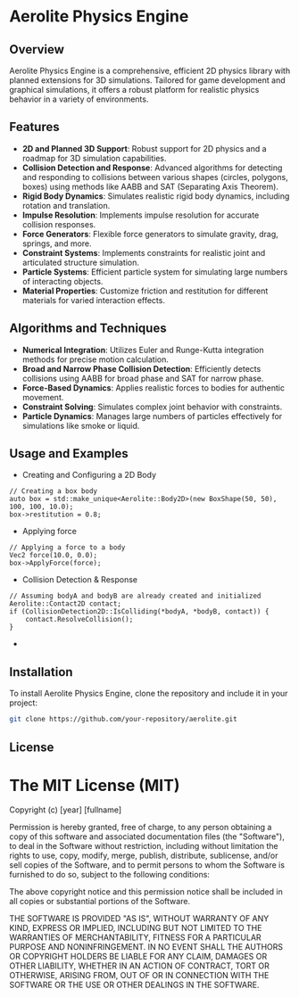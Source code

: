 # Aerolite Physics Engine

## Overview
Aerolite Physics Engine is a comprehensive, efficient 2D physics library with planned extensions for 3D simulations. Tailored for game development and graphical simulations, it offers a robust platform for realistic physics behavior in a variety of environments.

## Features
- **2D and Planned 3D Support**: Robust support for 2D physics and a roadmap for 3D simulation capabilities.
- **Collision Detection and Response**: Advanced algorithms for detecting and responding to collisions between various shapes (circles, polygons, boxes) using methods like AABB and SAT (Separating Axis Theorem).
- **Rigid Body Dynamics**: Simulates realistic rigid body dynamics, including rotation and translation.
- **Impulse Resolution**: Implements impulse resolution for accurate collision responses.
- **Force Generators**: Flexible force generators to simulate gravity, drag, springs, and more.
- **Constraint Systems**: Implements constraints for realistic joint and articulated structure simulation.
- **Particle Systems**: Efficient particle system for simulating large numbers of interacting objects.
- **Material Properties**: Customize friction and restitution for different materials for varied interaction effects.

## Algorithms and Techniques
- **Numerical Integration**: Utilizes Euler and Runge-Kutta integration methods for precise motion calculation.
- **Broad and Narrow Phase Collision Detection**: Efficiently detects collisions using AABB for broad phase and SAT for narrow phase.
- **Force-Based Dynamics**: Applies realistic forces to bodies for authentic movement.
- **Constraint Solving**: Simulates complex joint behavior with constraints.
- **Particle Dynamics**: Manages large numbers of particles effectively for simulations like smoke or liquid.

## Usage and Examples
- Creating and Configuring a 2D Body
```#include "Body2D.h"
// Creating a box body
auto box = std::make_unique<Aerolite::Body2D>(new BoxShape(50, 50), 100, 100, 10.0);
box->restitution = 0.8;
```
- Applying force
```#include "Vec2.h"
// Applying a force to a body
Vec2 force(10.0, 0.0);
box->ApplyForce(force);
```
- Collision Detection & Response
```#include "Collision2D.h"
// Assuming bodyA and bodyB are already created and initialized
Aerolite::Contact2D contact;
if (CollisionDetection2D::IsColliding(*bodyA, *bodyB, contact)) {
    contact.ResolveCollision();
}
```
- 

## Installation
To install Aerolite Physics Engine, clone the repository and include it in your project:
```bash
git clone https://github.com/your-repository/aerolite.git
```

## License
# The MIT License (MIT)

Copyright (c) [year] [fullname]

Permission is hereby granted, free of charge, to any person obtaining a copy of this software and associated documentation files (the "Software"), to deal in the Software without restriction, including without limitation the rights to use, copy, modify, merge, publish, distribute, sublicense, and/or sell copies of the Software, and to permit persons to whom the Software is furnished to do so, subject to the following conditions:

The above copyright notice and this permission notice shall be included in all copies or substantial portions of the Software.

THE SOFTWARE IS PROVIDED "AS IS", WITHOUT WARRANTY OF ANY KIND, EXPRESS OR IMPLIED, INCLUDING BUT NOT LIMITED TO THE WARRANTIES OF MERCHANTABILITY, FITNESS FOR A PARTICULAR PURPOSE AND NONINFRINGEMENT. IN NO EVENT SHALL THE AUTHORS OR COPYRIGHT HOLDERS BE LIABLE FOR ANY CLAIM, DAMAGES OR OTHER LIABILITY, WHETHER IN AN ACTION OF CONTRACT, TORT OR OTHERWISE, ARISING FROM, OUT OF OR IN CONNECTION WITH THE SOFTWARE OR THE USE OR OTHER DEALINGS IN THE SOFTWARE.


